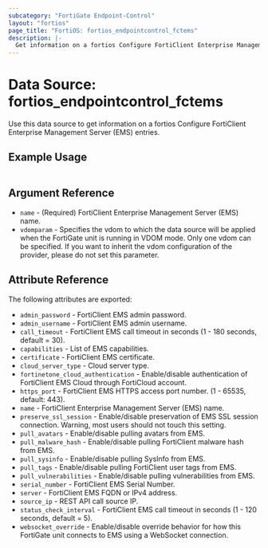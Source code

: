 ```yaml
---
subcategory: "FortiGate Endpoint-Control"
layout: "fortios"
page_title: "FortiOS: fortios_endpointcontrol_fctems"
description: |-
  Get information on a fortios Configure FortiClient Enterprise Management Server (EMS) entries.
---
```


# Data Source: fortios_endpointcontrol_fctems
Use this data source to get information on a fortios Configure FortiClient Enterprise Management Server (EMS) entries.


## Example Usage

```hcl

```

## Argument Reference

* `name` - (Required) FortiClient Enterprise Management Server (EMS) name.
* `vdomparam` - Specifies the vdom to which the data source will be applied when the FortiGate unit is running in VDOM mode. Only one vdom can be specified. If you want to inherit the vdom configuration of the provider, please do not set this parameter.

## Attribute Reference

The following attributes are exported:

* `admin_password` - FortiClient EMS admin password.
* `admin_username` - FortiClient EMS admin username.
* `call_timeout` - FortiClient EMS call timeout in seconds (1 - 180 seconds, default = 30).
* `capabilities` - List of EMS capabilities.
* `certificate` - FortiClient EMS certificate.
* `cloud_server_type` - Cloud server type.
* `fortinetone_cloud_authentication` - Enable/disable authentication of FortiClient EMS Cloud through FortiCloud account.
* `https_port` - FortiClient EMS HTTPS access port number. (1 - 65535, default: 443).
* `name` - FortiClient Enterprise Management Server (EMS) name.
* `preserve_ssl_session` - Enable/disable preservation of EMS SSL session connection. Warning, most users should not touch this setting.
* `pull_avatars` - Enable/disable pulling avatars from EMS.
* `pull_malware_hash` - Enable/disable pulling FortiClient malware hash from EMS.
* `pull_sysinfo` - Enable/disable pulling SysInfo from EMS.
* `pull_tags` - Enable/disable pulling FortiClient user tags from EMS.
* `pull_vulnerabilities` - Enable/disable pulling vulnerabilities from EMS.
* `serial_number` - FortiClient EMS Serial Number.
* `server` - FortiClient EMS FQDN or IPv4 address.
* `source_ip` - REST API call source IP.
* `status_check_interval` - FortiClient EMS call timeout in seconds (1 - 120 seconds, default = 5).
* `websocket_override` - Enable/disable override behavior for how this FortiGate unit connects to EMS using a WebSocket connection.
